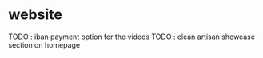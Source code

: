 # website

TODO : iban payment option for the videos
TODO : clean artisan showcase section on homepage
